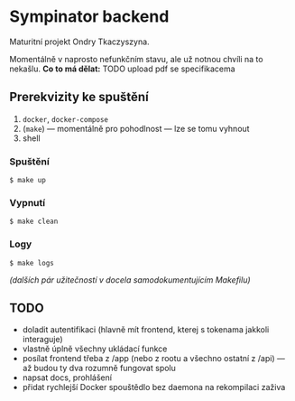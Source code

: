 # Sympinator backend

Maturitní projekt Ondry Tkaczyszyna.

Momentálně v naprosto nefunkčním stavu, ale už notnou chvíli na to nekašlu.
**Co to má dělat:** TODO upload pdf se specifikacema

## Prerekvizity ke spuštění
1. `docker`, `docker-compose`
2. (`make`) — momentálně pro pohodlnost — lze se tomu vyhnout
3. shell

### Spuštění
```
$ make up
```
### Vypnutí
```
$ make clean
```
### Logy
```
$ make logs
```

_(dalších pár užitečností v docela samodokumentujícím Makefilu)_

## TODO
* doladit autentifikaci
	(hlavně mít frontend, kterej s tokenama jakkoli interaguje)
* vlastně úplně všechny ukládací funkce
* posílat frontend třeba z /app (nebo z rootu a všechno ostatní z /api) — až budou ty dva rozumně fungovat spolu
* napsat docs, prohlášení
* přidat rychlejší Docker spouštědlo bez daemona na rekompilaci zaživa

